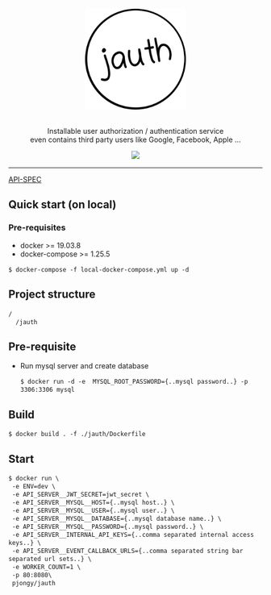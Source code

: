 <div align="center">
  <br/>
  <img src="./docs/image/jauth-logo.png" width="200"/>
  <br/>
  <br/>
  <p>
    Installable user authorization / authentication service  <br/>
    even contains third party users like Google, Facebook, Apple ...  
  </p>
  <p>
    <a href="https://github.com/pjongy/jauth/blob/master/LICENSE">
      <img src="https://img.shields.io/badge/license-MIT-blue.svg"/>
    </a>
  </p>
</div>


---
[API-SPEC](./jauth/README.md)

## Quick start (on local)

### Pre-requisites
- docker >= 19.03.8
- docker-compose >= 1.25.5

```
$ docker-compose -f local-docker-compose.yml up -d
```

## Project structure
```
/
  /jauth
```


## Pre-requisite
- Run mysql server and create database
    ```
    $ docker run -d -e  MYSQL_ROOT_PASSWORD={..mysql password..} -p 3306:3306 mysql
    ```

## Build
```
$ docker build . -f ./jauth/Dockerfile
```

## Start
```
$ docker run \
 -e ENV=dev \
 -e API_SERVER__JWT_SECRET=jwt_secret \
 -e API_SERVER__MYSQL__HOST={..mysql host..} \
 -e API_SERVER__MYSQL__USER={..mysql user..} \
 -e API_SERVER__MYSQL__DATABASE={..mysql database name..} \
 -e API_SERVER__MYSQL__PASSWORD={..mysql password..} \
 -e API_SERVER__INTERNAL_API_KEYS={..comma separated internal access keys..} \
 -e API_SERVER__EVENT_CALLBACK_URLS={..comma separated string bar separated url sets..} \
 -e WORKER_COUNT=1 \
 -p 80:8080\
 pjongy/jauth
```